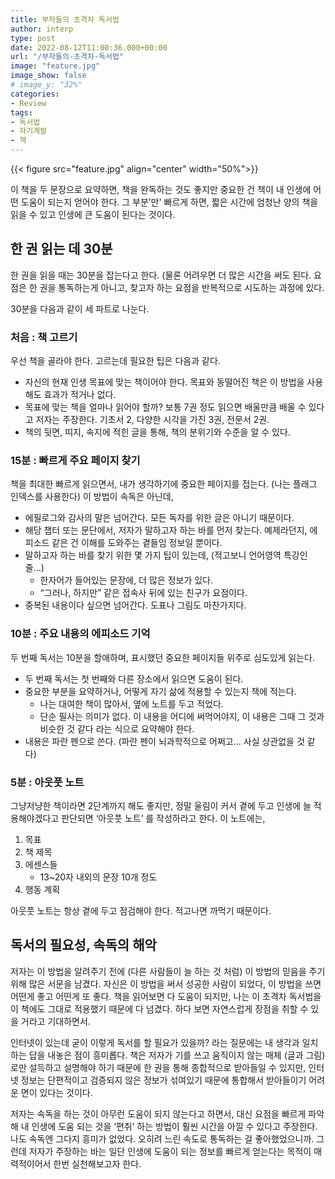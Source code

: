```yaml
---
title: 부자들의 초격차 독서법
author: interp
type: post
date: 2022-08-12T11:00:36.000+00:00
url: "/부자들의-초격차-독서법"
image: "feature.jpg"
image_show: false
# image_y: "32%"
categories:
- Review
tags:
- 독서법
- 자기계발
- 책
---
```

{{< figure src="feature.jpg" align="center" width="50%">}}

이 책을 두 문장으로 요약하면, 책을 완독하는 것도 좋지만 중요한 건 책이 내 인생에 어떤 도움이 되는지 얻어야 한다. 그 부분’만' 빠르게 하면, 짧은 시간에 엄청난 양의 책을 읽을 수 있고 인생에 큰 도움이 된다는 것이다.

## 한 권 읽는 데 30분

한 권을 읽을 때는 30분을 잡는다고 한다. (물론 어려우면 더 많은 시간을 써도 된다. 요점은 한 권을 통독하는게 아니고, 찾고자 하는 요점을 반복적으로 시도하는 과정에 있다.

30분을 다음과 같이 세 파트로 나눈다.

### 처음 : 책 고르기

우선 책을 골라야 한다. 고르는데 필요한 팁은 다음과 같다.

-   자신의 현재 인생 목표에 맞는 책이어야 한다. 목표와 동떨어진 책은 이 방법을 사용해도 효과가 적거나 없다.
-   목표에 맞는 책을 얼마나 읽어야 할까? 보통 7권 정도 읽으면 배울만큼 배울 수 있다고 저자는 주장한다. 기초서 2, 다양한 시각을 가진 3권, 전문서 2권.
-   책의 뒷면, 띠지, 속지에 적힌 글을 통해, 책의 분위기와 수준을 알 수 있다.

### 15분 : 빠르게 주요 페이지 찾기

책을 최대한 빠르게 읽으면서, 내가 생각하기에 중요한 페이지를 접는다. (나는 플래그 인덱스를 사용한다) 이 방법이 속독은 아닌데,

-   에필로그와 감사의 말은 넘어간다. 모든 독자를 위한 글은 아니기 때문이다.
-   해당 챕터 또는 문단에서, 저자가 말하고자 하는 바를 먼저 찾는다. 예제라던지, 에피소드 같은 건 이해를 도와주는 곁들임 정보일 뿐이다.
-   말하고자 하는 바를 찾기 위한 몇 가지 팁이 있는데, (적고보니 언어영역 특강인 줄…)
    -   한자어가 들어있는 문장에, 더 많은 정보가 있다.
    -   “그러나, 하지만” 같은 접속사 뒤에 있는 친구가 요점이다.
-   중복된 내용이다 싶으면 넘어간다. 도표나 그림도 마찬가지다.

### 10분 : 주요 내용의 에피소드 기억

두 번째 독서는 10분을 할애하며, 표시했던 중요한 페이지들 위주로 심도있게 읽는다.

-   두 번째 독서는 첫 번째와 다른 장소에서 읽으면 도움이 된다.
-   중요한 부분을 요약하거나, 어떻게 자기 삶에 적용할 수 있는지 책에 적는다.
    -   나는 대여한 책이 많아서, 옆에 노트를 두고 적었다.
    -   단순 필사는 의미가 없다. 이 내용을 어디에 써먹어야지, 이 내용은 그때 그 것과 비슷한 것 같다 라는 식으로 요약해야 한다.
-   내용은 파란 펜으로 쓴다. (파란 펜이 뇌과학적으로 어쩌고… 사실 상관없을 것 같다)

### 5분 : 아웃풋 노트

그냥저냥한 책이라면 2단계까지 해도 좋지만, 정말 울림이 커서 곁에 두고 인생에 늘 적용해야겠다고 판단되면 ‘아웃풋 노트’ 를 작성하라고 한다. 이 노트에는,

1.  목표
2.  책 제목
3.  에센스들
    -   13~20자 내외의 문장 10개 정도
4.  행동 계획

아웃풋 노트는 항상 곁에 두고 점검해야 한다. 적고나면 까먹기 때문이다.

## 독서의 필요성, 속독의 해악

저자는 이 방법을 알려주기 전에 (다른 사람들이 늘 하는 것 처럼) 이 방법의 믿음을 주기 위해 많은 서문을 남겼다. 자신은 이 방법을 써서 성공한 사람이 되었다, 이 방법을 쓰면 어떤게 좋고 어떤게 또 좋다. 책을 읽어보면 다 도움이 되지만, 나는 이 초격차 독서법을 이 책에도 그대로 적용했기 때문에 다 넘겼다. 하다 보면 자연스럽게 장점을 취할 수 있을 거라고 기대하면서.

인터넷이 있는데 굳이 이렇게 독서를 할 필요가 있을까? 라는 질문에는 내 생각과 일치하는 답을 내놓은 점이 흥미롭다. 책은 저자가 기를 쓰고 움직이지 않는 매체 (글과 그림)로만 설득하고 설명해야 하기 때문에 한 권을 통해 종합적으로 받아들일 수 있지만, 인터넷 정보는 단편적이고 검증되지 않은 정보가 섞여있기 때문에 통합해서 받아들이기 어려운 면이 있다는 것이다.

저자는 속독을 하는 것이 아무런 도움이 되지 않는다고 하면서, 대신 요점을 빠르게 파악해 내 인생에 도움 되는 것을 ‘편취’ 하는 방법이 훨씬 시간을 아낄 수 있다고 주장한다. 나도 속독엔 그다지 흥미가 없었다. 오히려 느린 속도로 통독하는 걸 좋아했었으니까. 그런데 저자가 주장하는 바는 일단 인생에 도움이 되는 정보를 빠르게 얻는다는 목적이 매력적이어서 한번 실천해보고자 한다.